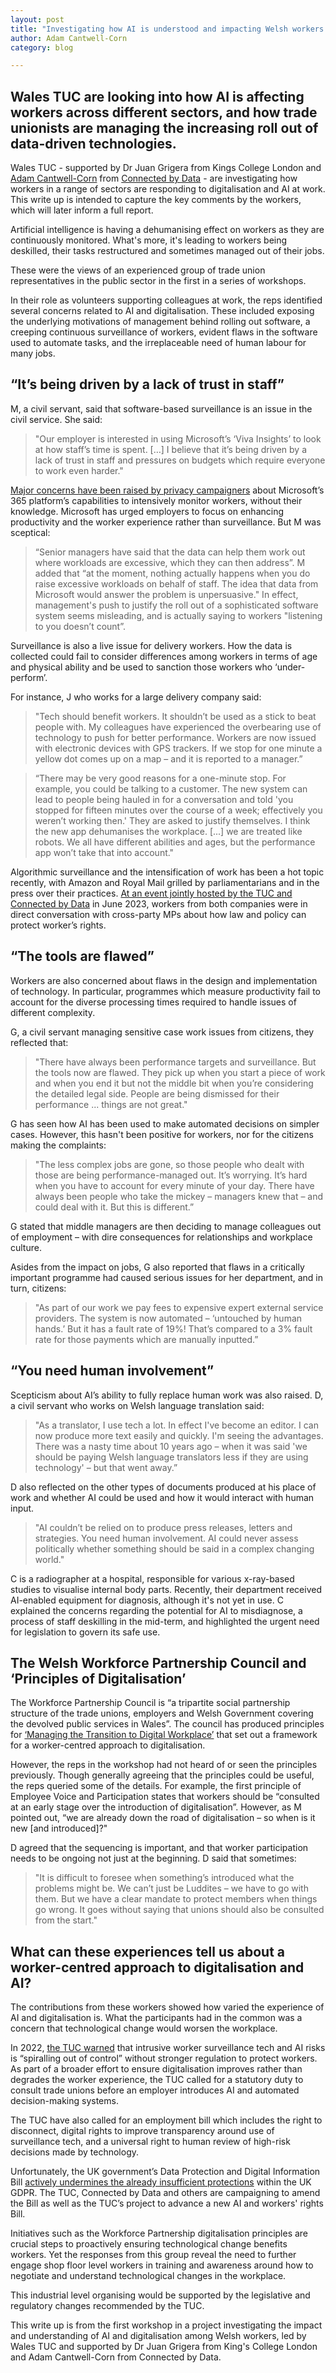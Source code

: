 ```yaml
---
layout: post
title: "Investigating how AI is understood and impacting Welsh workers and trade unionists"
author: Adam Cantwell-Corn
category: blog

---
```


## Wales TUC are looking into how AI is affecting workers across different sectors, and how trade unionists are managing the increasing roll out of data-driven technologies.

Wales TUC - supported by Dr Juan Grigera from Kings College London and [Adam Cantwell-Corn](https://connectedbydata.org/people/adam-cantwell-corn) from [Connected by Data](https://connectedbydata.org/) - are investigating how workers in a range of sectors are responding to digitalisation and AI at work. This write up is intended to capture the key comments by the workers, which will later inform a full report. 
 
Artificial intelligence is having a dehumanising effect on workers as they are continuously monitored.  What's more, it's leading to workers being deskilled, their tasks restructured and sometimes managed out of their jobs.  

<!--more-->

These were the views of an experienced group of trade union representatives in the public sector in the first in a series of workshops. 
   
In their role as volunteers supporting colleagues at work, the reps identified several concerns related to AI and digitalisation. These included exposing the underlying motivations of management behind rolling out software, a creeping continuous surveillance of workers, evident flaws in the software used to automate tasks, and the irreplaceable need of human labour for many jobs.  

## “It’s being driven by a lack of trust in staff”

M, a civil servant, said that software-based surveillance is an issue in the civil service. She said:  

> "Our employer is interested in using Microsoft’s ‘Viva Insights’ to look at how staff’s time is spent. […] I believe that it’s being driven by a lack of trust in staff and pressures on budgets which require everyone to work even harder."

[Major concerns have been raised by privacy campaigners](https://www.computerweekly.com/news/252521757/Microsoft-Office-365-has-ability-to-spy-on-workers) about Microsoft’s 365 platform’s capabilities to intensively monitor workers, without their knowledge. Microsoft has urged employers to focus on enhancing productivity and the worker experience rather than surveillance. But M was sceptical: 

> “Senior managers have said that the data can help them work out where workloads are excessive, which they can then address”.  M added that “at the moment, nothing actually happens when you do raise excessive workloads on behalf of staff.  The idea that data from Microsoft would answer the problem is unpersuasive." In effect, management's push to justify the roll out of a sophisticated software system seems misleading, and is actually saying to workers "listening to you doesn’t count”.

Surveillance is also a live issue for delivery workers. How the data is collected could fail to consider differences among workers in terms of age and physical ability and be used to sanction those workers who ‘under-perform’.  
 
For instance, J who works for a large delivery company said:  

> "Tech should benefit workers. It shouldn’t be used as a stick to beat people with. My colleagues have experienced the overbearing use of technology to push for better performance. Workers are now issued with electronic devices with GPS trackers. If we stop for one minute a yellow dot comes up on a map – and it is reported to a manager.”  
 
> “There may be very good reasons for a one-minute stop. For example, you could be talking to a customer. The new system can lead to people being hauled in for a conversation and told 'you stopped for fifteen minutes over the course of a week; effectively you weren’t working then.' They are asked to justify themselves. I think the new app dehumanises the workplace. [...] we are treated like robots. We all have different abilities and ages, but the performance app won’t take that into account."  

Algorithmic surveillance and the intensification of work has been a hot topic recently, with Amazon and Royal Mail grilled by parliamentarians and in the press over their practices. [At an event jointly hosted by the TUC and Connected by Data](https://connectedbydata.org/events/2023-06-20-worker-experience-of-the-ai-revolution) in June 2023, workers from both companies were in direct conversation with cross-party MPs about how law and policy can protect worker’s rights.   

## “The tools are flawed” 

Workers are also concerned about flaws in the design and implementation of technology. In particular, programmes which measure productivity fail to account for the diverse processing times required to handle issues of different complexity.   
 
G, a civil servant managing sensitive case work issues from citizens, they reflected that: 
 
> "There have always been performance targets and surveillance. But the tools now are flawed. They pick up when you start a piece of work and when you end it but not the middle bit when you’re considering the detailed legal side. People are being dismissed for their performance ... things are not great."  

G has seen how AI has been used to make automated decisions on simpler cases. However, this hasn't been positive for workers, nor for the citizens making the complaints:
 
> "The less complex jobs are gone, so those people who dealt with those are being performance-managed out. It’s worrying. It’s hard when you have to account for every minute of your day. There have always been people who take the mickey – managers knew that – and could deal with it. But this is different.”  

G stated that middle managers are then deciding to manage colleagues out of employment – with dire consequences for relationships and workplace culture. 

Asides from the impact on jobs, G also reported that flaws in a critically important programme had caused serious issues for her department, and in turn, citizens: 
 
> "As part of our work we pay fees to expensive expert external service providers. The system is now automated – ‘untouched by human hands.’ But it has a fault rate of 19%! That’s compared to a 3% fault rate for those payments which are manually inputted.” 

## “You need human involvement”

Scepticism about AI’s ability to fully replace human work was also raised. D, a civil servant who works on Welsh language translation said: 
 
> "As a translator, I use tech a lot. In effect I've become an editor. I can now produce more text easily and quickly. I'm seeing the advantages. There was a nasty time about 10 years ago – when it was said 'we should be paying Welsh language translators less if they are using technology' – but that went away.”  

D also reflected on the other types of documents produced at his place of work and whether AI could be used and how it would interact with human input.   
 
> "AI couldn’t be relied on to produce press releases, letters and strategies.  You need human involvement.  AI could never assess politically whether something should be said in a complex changing world."  

C is a radiographer at a hospital, responsible for various x-ray-based studies to visualise internal body parts. Recently, their department received AI-enabled equipment for diagnosis, although it's not yet in use. C explained the concerns regarding the potential for AI to misdiagnose, a process of staff deskilling in the mid-term, and highlighted the urgent need for legislation to govern its safe use. 

## The Welsh Workforce Partnership Council and ‘Principles of Digitalisation’ 
 
The Workforce Partnership Council is “a tripartite social partnership structure of the trade unions, employers and Welsh Government covering the devolved public services in Wales”. The council has produced principles for [‘Managing the Transition to Digital Workplace’](https://www.tuc.org.uk/AI%2C%20automation%20and%20digitalisation%20in%20the%20public%20sector) that set out a framework for a worker-centred approach to digitalisation.  
 
However, the reps in the workshop had not heard of or seen the principles previously. Though generally agreeing that the principles could be useful, the reps queried some of the details. For example, the first principle of Employee Voice and Participation states that workers should be “consulted at an early stage over the introduction of digitalisation”. However, as M pointed out, “we are already down the road of digitalisation – so when is it new [and introduced]?"  
 
D agreed that the sequencing is important, and that worker participation needs to be ongoing not just at the beginning. D said that sometimes: 
 
> "It is difficult to foresee when something’s introduced what the problems might be. We can’t just be Luddites – we have to go with them. But we have a clear mandate to protect members when things go wrong. It goes without saying that unions should also be consulted from the start."  

## What can these experiences tell us about a worker-centred approach to digitalisation and AI?  
 
The contributions from these workers showed how varied the experience of AI and digitalisation is. What the participants had in the common was a concern that technological change would worsen the workplace. 
 
In 2022, [the TUC warned](https://www.tuc.org.uk/news/intrusive-worker-surveillance-tech-risks-spiralling-out-control-without-stronger-regulation) that intrusive worker surveillance tech and AI risks is “spiralling out of control” without stronger regulation to protect workers. As part of a broader effort to ensure digitalisation improves rather than degrades the worker experience, the TUC called for a statutory duty to consult trade unions before an employer introduces AI and automated decision-making systems.
 
The TUC have also called for an employment bill which includes the right to disconnect, digital rights to improve transparency around use of surveillance tech, and a universal right to human review of high-risk decisions made by technology.  
 
Unfortunately, the UK government’s Data Protection and Digital Information Bill [actively undermines the already insufficient protections](https://www.tuc.org.uk/news/tuc-government-failing-protect-workers-being-exploited-new-ai-technologies) within the UK GDPR. The TUC, Connected by Data and others are campaigning to amend the Bill as well as the TUC’s project to advance a new AI and workers' rights Bill.  
 
Initiatives such as the Workforce Partnership digitalisation principles are crucial steps to proactively ensuring technological change benefits workers. Yet the responses from this group reveal the need to further engage shop floor level workers in training and awareness around how to negotiate and understand technological changes in the workplace.  
 
This industrial level organising would be supported by the legislative and regulatory changes recommended by the TUC. 
 
This write up is from the first workshop in a project investigating the impact and understanding of AI and digitalisation among Welsh workers, led by Wales TUC and supported by Dr Juan Grigera from King's College London and Adam Cantwell-Corn from Connected by Data. 
